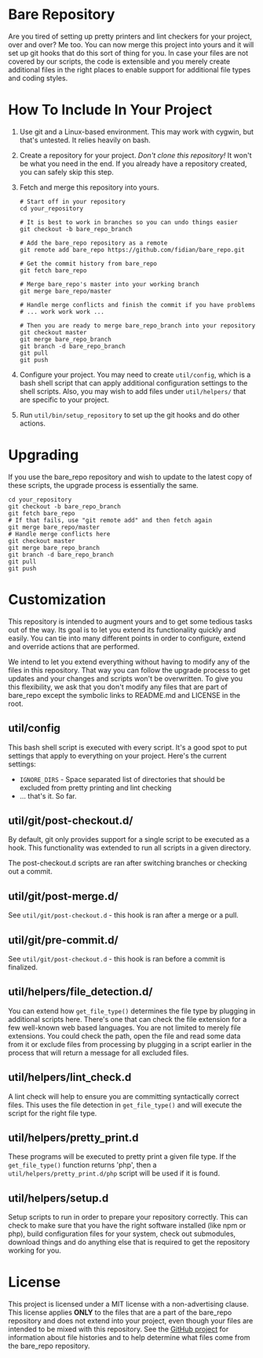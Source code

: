 Bare Repository
===============

Are you tired of setting up pretty printers and lint checkers for your project, over and over?  Me too.  You can now merge this project into yours and it will set up git hooks that do this sort of thing for you.  In case your files are not covered by our scripts, the code is extensible and you merely create additional files in the right places to enable support for additional file types and coding styles.


How To Include In Your Project
==============================

1.  Use git and a Linux-based environment.  This may work with cygwin, but that's untested.  It relies heavily on bash.

2.  Create a repository for your project.  _Don't clone this repository!_  It won't be what you need in the end.  If you already have a repository created, you can safely skip this step.

3.  Fetch and merge this repository into yours.

        # Start off in your repository
        cd your_repository
        
        # It is best to work in branches so you can undo things easier
        git checkout -b bare_repo_branch
        
        # Add the bare_repo repository as a remote
        git remote add bare_repo https://github.com/fidian/bare_repo.git
        
        # Get the commit history from bare_repo
        git fetch bare_repo
        
        # Merge bare_repo's master into your working branch
        git merge bare_repo/master
        
        # Handle merge conflicts and finish the commit if you have problems
        # ... work work work ...
        
        # Then you are ready to merge bare_repo_branch into your repository
        git checkout master
        git merge bare_repo_branch
        git branch -d bare_repo_branch
        git pull
        git push

4.  Configure your project.  You may need to create `util/config`, which is a bash shell script that can apply additional configuration settings to the shell scripts.  Also, you may wish to add files under `util/helpers/` that are specific to your project.

5.  Run `util/bin/setup_repository` to set up the git hooks and do other actions.


Upgrading
=========

If you use the bare_repo repository and wish to update to the latest copy of these scripts, the upgrade process is essentially the same.

    cd your_repository
    git checkout -b bare_repo_branch
    git fetch bare_repo
    # If that fails, use "git remote add" and then fetch again
    git merge bare_repo/master
    # Handle merge conflicts here
    git checkout master
    git merge bare_repo_branch
    git branch -d bare_repo_branch
    git pull
    git push


Customization
=============

This repository is intended to augment yours and to get some tedious tasks out of the way.  Its goal is to let you extend its functionality quickly and easily.  You can tie into many different points in order to configure, extend and override actions that are performed.

We intend to let you extend everything without having to modify any of the files in this repository.  That way you can follow the upgrade process to get updates and your changes and scripts won't be overwritten.  To give you this flexibility, we ask that you don't modify any files that are part of bare_repo except the symbolic links to README.md and LICENSE in the root.

util/config
-----------

This bash shell script is executed with every script.  It's a good spot to put settings that apply to everything on your project.  Here's the current settings:

* `IGNORE_DIRS` - Space separated list of directories that should be excluded from pretty printing and lint checking
* ... that's it.  So far.


util/git/post-checkout.d/
-------------------------

By default, git only provides support for a single script to be executed as a hook.  This functionality was extended to run all scripts in a given directory.

The post-checkout.d scripts are ran after switching branches or checking out a commit.


util/git/post-merge.d/
----------------------

See `util/git/post-checkout.d` - this hook is ran after a merge or a pull.


util/git/pre-commit.d/
----------------------

See `util/git/post-checkout.d` - this hook is ran before a commit is finalized.


util/helpers/file_detection.d/
------------------------------

You can extend how `get_file_type()` determines the file type by plugging in additional scripts here.  There's one that can check the file extension for a few well-known web based languages.  You are not limited to merely file extensions.  You could check the path, open the file and read some data from it or exclude files from processing by plugging in a script earlier in the process that will return a message for all excluded files.


util/helpers/lint_check.d
-------------------------

A lint check will help to ensure you are committing syntactically correct files.  This uses the file detection in `get_file_type()` and will execute the script for the right file type.


util/helpers/pretty_print.d
---------------------------

These programs will be executed to pretty print a given file type.  If the `get_file_type()` function returns 'php', then a `util/helpers/pretty_print.d/php` script will be used if it is found.


util/helpers/setup.d
--------------------

Setup scripts to run in order to prepare your repository correctly.  This can check to make sure that you have the right software installed (like npm or php), build configuration files for your system, check out submodules, download things and do anything else that is required to get the repository working for you.


License
=======

This project is licensed under a MIT license with a non-advertising clause.  This license applies **ONLY** to the files that are a part of the bare_repo repository and does not extend into your project, even though your files are intended to be mixed with this repository.  See the [GitHub project] for information about file histories and to help determine what files come from the bare_repo repository.

[GitHub Project]: https://github.com/fidian/bare_repo/